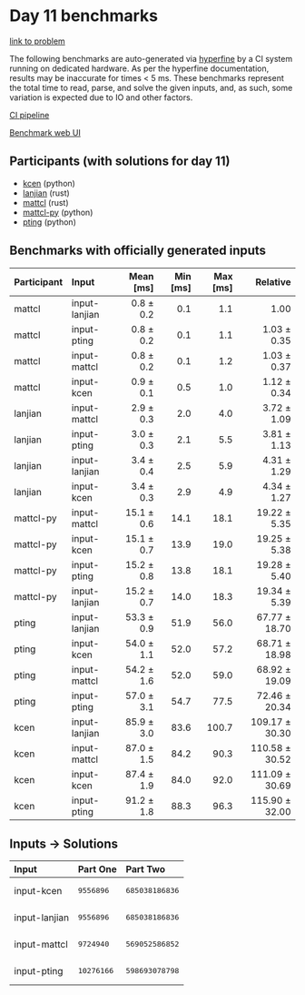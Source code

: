 # Day 11 benchmarks

[link to problem](https://adventofcode.com/2023/day/11)

The following benchmarks are auto-generated via
[hyperfine](https://github.com/sharkdp/hyperfine) by a CI system running on
dedicated hardware. As per the hyperfine documentation, results may be
inaccurate for times < 5 ms. These benchmarks represent the total time to read,
parse, and solve the given inputs, and, as such, some variation is expected due
to IO and other factors.

[CI pipeline](http://ci.papercode.net:8080/teams/main/pipelines/aoc2023)

[Benchmark web UI](https://aoc.ancalagon.black)


## Participants (with solutions for day 11)

- [kcen](https://github.com/kcen/aoc2023) (python)
- [lanjian](https://github.com/lanjian/aoc-2023) (rust)
- [mattcl](https://github.com/mattcl/aoc2023) (rust)
- [mattcl-py](https://github.com/mattcl/aoc2023-py) (python)
- [pting](https://github.com/pting/aoc2023) (python)


## Benchmarks with officially generated inputs

| Participant | Input | Mean [ms] | Min [ms] | Max [ms] | Relative |
|:---|:---|---:|---:|---:|---:|
| mattcl | input-lanjian | 0.8 ± 0.2 | 0.1 | 1.1 | 1.00 |
| mattcl | input-pting | 0.8 ± 0.2 | 0.1 | 1.1 | 1.03 ± 0.35 |
| mattcl | input-mattcl | 0.8 ± 0.2 | 0.1 | 1.2 | 1.03 ± 0.37 |
| mattcl | input-kcen | 0.9 ± 0.1 | 0.5 | 1.0 | 1.12 ± 0.34 |
| lanjian | input-mattcl | 2.9 ± 0.3 | 2.0 | 4.0 | 3.72 ± 1.09 |
| lanjian | input-pting | 3.0 ± 0.3 | 2.1 | 5.5 | 3.81 ± 1.13 |
| lanjian | input-lanjian | 3.4 ± 0.4 | 2.5 | 5.9 | 4.31 ± 1.29 |
| lanjian | input-kcen | 3.4 ± 0.3 | 2.9 | 4.9 | 4.34 ± 1.27 |
| mattcl-py | input-mattcl | 15.1 ± 0.6 | 14.1 | 18.1 | 19.22 ± 5.35 |
| mattcl-py | input-kcen | 15.1 ± 0.7 | 13.9 | 19.0 | 19.25 ± 5.38 |
| mattcl-py | input-pting | 15.2 ± 0.8 | 13.8 | 18.1 | 19.28 ± 5.40 |
| mattcl-py | input-lanjian | 15.2 ± 0.7 | 14.0 | 18.3 | 19.34 ± 5.39 |
| pting | input-lanjian | 53.3 ± 0.9 | 51.9 | 56.0 | 67.77 ± 18.70 |
| pting | input-kcen | 54.0 ± 1.1 | 52.0 | 57.2 | 68.71 ± 18.98 |
| pting | input-mattcl | 54.2 ± 1.6 | 52.0 | 59.0 | 68.92 ± 19.09 |
| pting | input-pting | 57.0 ± 3.1 | 54.7 | 77.5 | 72.46 ± 20.34 |
| kcen | input-lanjian | 85.9 ± 3.0 | 83.6 | 100.7 | 109.17 ± 30.30 |
| kcen | input-mattcl | 87.0 ± 1.5 | 84.2 | 90.3 | 110.58 ± 30.52 |
| kcen | input-kcen | 87.4 ± 1.9 | 84.0 | 92.0 | 111.09 ± 30.69 |
| kcen | input-pting | 91.2 ± 1.8 | 88.3 | 96.3 | 115.90 ± 32.00 |


## Inputs -> Solutions

| Input | Part One | Part Two |
|:---|:---|:---|
|input-kcen|<pre>9556896</pre>|<pre>685038186836</pre>|
|input-lanjian|<pre>9556896</pre>|<pre>685038186836</pre>|
|input-mattcl|<pre>9724940</pre>|<pre>569052586852</pre>|
|input-pting|<pre>10276166</pre>|<pre>598693078798</pre>|